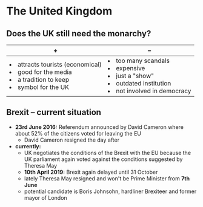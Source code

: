 # The United Kingdom

## Does the UK still need the monarchy?

| + | – |
| --- | --- |
| <li>attracts tourists (economical)</li><li>good for the media</li><li>a tradition to keep</li><li>symbol for the UK</li> | <li>too many scandals</li><li>expensive</li><li>just a "show"</li><li>outdated institution</li><li>not involved in democracy</li> |

## Brexit – current situation

- **23rd June 2016:** Referendum announced by David Cameron where about 52% of the citizens voted for leaving the EU
	- David Cameron resigned the day after
- **currently:**
	- UK negotiates the conditions of the Brexit with the EU because the UK parliament again voted against the conditions suggested by Theresa May
	- **10th April 2019:** Brexit again delayed until 31 October
	- lately Theresa May resigned and won't be Prime Minister from **7th June**
	- potential candidate is Boris Johnsohn, hardliner Brexiteer and former mayor of London
<!--stackedit_data:
eyJoaXN0b3J5IjpbLTEzNzQ5MDA4NTcsMTYwNzAwMDQyLC01MD
k2MTU5NzMsNzQyNDU5OTMxLDc5NTIyNDA5NywtODQyODE0Njg1
XX0=
-->